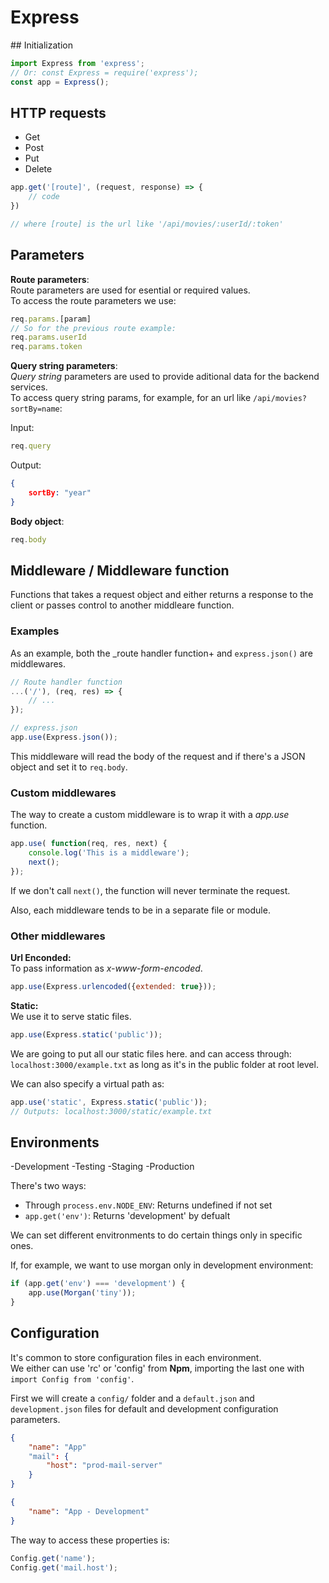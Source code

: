 # Express

## Initialization

```javascript
import Express from 'express';
// Or: const Express = require('express');
const app = Express();
```

## HTTP requests

- Get
- Post
- Put
- Delete

```javascript
app.get('[route]', (request, response) => {
    // code
})

// where [route] is the url like '/api/movies/:userId/:token'
```

## Parameters

**Route parameters**:  
Route parameters are used for esential or required values.  
To access the route parameters we use:

```javascript
req.params.[param]
// So for the previous route example:
req.params.userId
req.params.token
```

**Query string parameters**:  
*Query string* parameters are used to provide aditional data for the backend services.  
To access query string params, for example, for an url like `/api/movies?sortBy=name`:

Input:

```javascript
req.query
```

Output:

```json
{
    sortBy: "year"
}
```

**Body object**:

```javascript
req.body
```

## Middleware / Middleware function

Functions that takes a request object and either returns a response to the client or passes control to another middleare function.

### Examples

As an example, both the _route handler function+ and `express.json()` are middlewares.

```javascript
// Route handler function  
...('/'), (req, res) => {
    // ...
});

// express.json
app.use(Express.json());
```

This middleware will read the body of the request and if there's a JSON object and set it to `req.body`.

### Custom middlewares

The way to create a custom middleware is to wrap it with a _app.use_ function.

```javascript
app.use( function(req, res, next) {
    console.log('This is a middleware');
    next();
});
```

If we don't call `next()`, the function will never terminate the request.

Also, each middleware tends to be in a separate file or module.

### Other middlewares

**Url Enconded:**  
To pass information as _x-www-form-encoded_.

```javascript
app.use(Express.urlencoded({extended: true}));
```

**Static:**  
We use it to serve static files.

```js
app.use(Express.static('public'));
```

We are going to put all our static files here. and can access through:
`localhost:3000/example.txt` as long as it's in the public folder at root level.

We can also specify a virtual path as:

```javascript
app.use('static', Express.static('public'));
// Outputs: localhost:3000/static/example.txt
```

## Environments

-Development
-Testing
-Staging
-Production

There's two ways:

- Through `process.env.NODE_ENV`: Returns undefined if not set
- `app.get('env')`: Returns 'development' by defualt

We can set different envitronments to do certain things only in specific ones.

If, for example, we want to use morgan only in development environment:

```javascript
if (app.get('env') === 'development') {
    app.use(Morgan('tiny'));
}
```

## Configuration

It's common to store configuration files in each environment.  
We either can use 'rc' or 'config' from **Npm**, importing the last one with `import Config from 'config'`.

First we will create a `config/` folder and a `default.json` and `development.json` files for default and development configuration parameters.

```json
{
    "name": "App"
    "mail": {
        "host": "prod-mail-server"
    }
}
```

```json
{
    "name": "App - Development"
}
```

The way to access these properties is:

```javascript
Config.get('name');
Config.get('mail.host');
```
